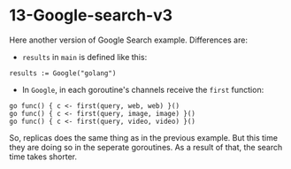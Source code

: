 # 13-Google-search-v3

Here another version of Google Search example. Differences are:

- `results` in `main` is defined like this:
```
results := Google("golang")
```
- In `Google`, in each goroutine's channels receive the `first` function:
```
go func() { c <- first(query, web, web) }()
go func() { c <- first(query, image, image) }()
go func() { c <- first(query, video, video) }()
```

So, replicas does the same thing as in the previous example. But this time they are doing so in the seperate goroutines. As a result of that, the search time takes shorter.